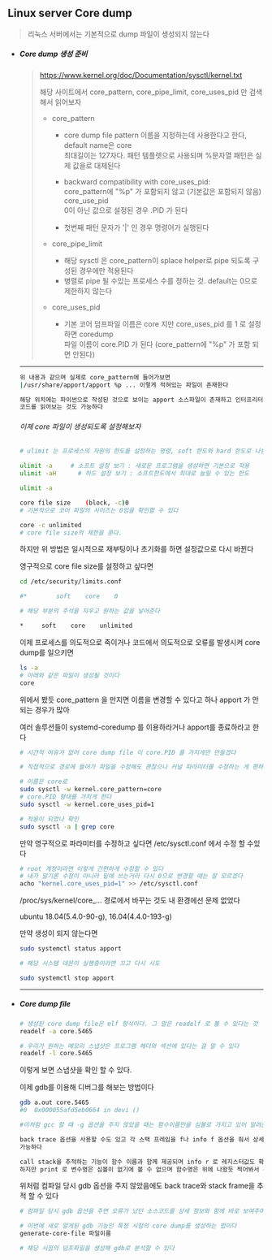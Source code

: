 ## Linux server Core dump

> 리눅스 서버에서는 기본적으로 dump 파일이 생성되지 않는다



* ##### Core dump 생성 준비

  > https://www.kernel.org/doc/Documentation/sysctl/kernel.txt
  >
  > 해당 사이트에서 core_pattern, core_pipe_limit, core_uses_pid 만 검색해서 읽어보자
  >
  >  
  >
  > * core_pattern 
  >
  >   * core dump file pattern 이름을 지정하는데 사용한다고 한다, default  name은 core<br>최대길이는 127자다. 패턴 템플렛으로 사용되며 %문자열 패턴은 실제 값을로 대체된다
  >
  >   * backward compatibility with core_uses_pid:<br>    core_pattern에 "%p" 가 포함되지 않고 (기본값은 포함되지 않음) core_use_pid<br>    0이 아닌 값으로 설정된 경우 .PID 가 된다
  >
  >   * 첫번째 패턴 문자가 '|' 인 경우 명령어가 실행된다
  >
  >     
  >
  > * core_pipe_limit
  >
  >   * 해당 sysctl 은 core_pattern이 splace helper로 pipe 되도록 구성된 경우에만 적용된다
  >   * 병렬로 pipe 될 수있는 프로세스 수를 정하는 것. default는 0으로 제한하지 않는다
  >
  > * core_uses_pid 
  >   * 기본 코어 덤프파일 이름은 core 지만 core_uses_pid 를 1 로 설정하면 coredump <br>파일 이름이 core.PID 가 된다 (core_pattern에 "%p" 가 포함 되면 안된다)

  ---

  

  ```bash
  위 내용과 같으며 실제로 core_pattern에 들어가보면 
  |/usr/share/apport/apport %p ... 이렇게 적혀있는 파일이 존재한다
  
  해당 위치에는 파이썬으로 작성된 것으로 보이는 apport 소스파일이 존재하고 인터프리터 언어이니
  코드를 읽어보는 것도 가능하다
  ```

  ###### 이제 core 파일이 생성되도록 설정해보자

  

  ```bash
  # ulimit 는 프로세스의 자원의 한도를 설정하는 명령, soft 한도와 hard 한도로 나뉜다
  
  ulimit -a     # 소프트 설정 보기 : 새로운 프로그램을 생성하면 기본으로 적용
  ulimit -aH	  # 하드 설정 보기 : 소프트한도에서 최대로 늘릴 수 있는 한도
  
  ulimit -a	
  ```

  ```bash
  core file size	(block, -c)0
  # 기본적으로 코어 파일의 사이즈는 0임을 확인할 수 있다
  
  core -c unlimited 
  # core file size의 제한을 푼다. 
  ```

  하지만 위 방법은 일시적으로 재부팅이나 초기화를 하면 설정값으로 다시 바뀐다

  영구적으로 core file size를 설정하고 싶다면

  ```bash
  cd /etc/security/limits.conf
  
  #*		soft	core	0
  
  # 해당 부분의 주석을 지우고 원하는 값을 넣어준다
  
  *		soft	core 	unlimited
  ```

  이제 프로세스를 의도적으로 죽이거나 코드에서 의도적으로 오류를 발생시켜 core dump를 일으키면

  

  ```bash
  ls -a
  # 아래와 같은 파일이 생성될 것이다
  core
  ```

  위에서 봤듯 core_pattern 을 만지면 이름을 변경할 수 있다고 하나 apport 가 안되는 경우가 많아

  여러 솔루션들이 systemd-coredump 를 이용하라거나 apport를 종료하라고 한다

  ```bash
  # 시간적 여유가 없어 core dump file 이 core.PID 를 가지게만 만들겠다
  
  # 직접적으로 경로에 들어가 파일을 수정해도 괜찮으나 커널 파라미터를 수정하는 게 편하다
  
  # 이름은 core로
  sudo sysctl -w kernel.core_pattern=core
  # core.PID 형태를 가지게 한다
  sudo sysctl -w kernel.core_uses_pid=1
  
  # 적용이 되었나 확인
  sudo sysctl -a | grep core
  ```

   

  만약 영구적으로 파라미터를 수정하고 싶다면 /etc/sysctl.conf 에서 수정 할 수있다

  ```bash
  # root 계정이라면 이렇게 간편하게 수정할 수 있다
  # 내가 알기론 수정이 아니라 밑에 쓰는거라 다시 0으로 변경할 때는 잘 모르겠다
  acho "kernel.core_uses_pid=1" >> /etc/sysctl.conf
  ```

  /proc/sys/kernel/core_... 경로에서 바꾸는 것도 내 환경에선 문제 없었다

   ubuntu 18.04(5.4.0-90-g), 16.04(4.4.0-193-g)

  

  만약 생성이 되지 않는다면 

  ```bash
  sudo systemctl status apport
  
  # 해당 시스템 데몬이 실행중이라면 끄고 다시 시도
  
  sudo systemctl stop apport
  ```

  ---

* ##### Core dump file

  

  ```bash
  # 생성된 core dump file은 elf 형식이다. 그 말은 readelf 로 볼 수 있다는 것
  readelf -a core.5465
  
  # 우리가 원하는 메모리 스냅샷은 프로그램 헤더와 섹션에 있다는 걸 알 수 있다
  readelf -l core.5465
  ```

  이렇게 보면 스냅샷을 확인 할 수 있다.

  이제 gdb를 이용해 디버그를 해보는 방법이다

   

  ```bash
  gdb a.out core.5465
  #0  0x000055afd5eb0664 in devi ()
  
  #이처럼 gcc 할 때 -g 옵션을 주지 않았을 때는 함수이름만을 심볼로 가지고 있어 알려준다
  
  back trace 옵션을 사용할 수도 있고 각 스택 프레임을 f나 info f 옵션을 줘서 상세하게 확인도
  가능하다
  
  call stack을 추적하는 기능이 함수 이름과 함께 제공되며 info r 로 레지스터값도 확인 가능하다
  하지만 print 로 변수명은 심볼이 없기에 볼 수 없으며 함수명은 위에 나왔듯 찍어봐서 주소를 알 수 있다
  ```

  위처럼 컴파일 당시 gdb 옵션을 주지 않았음에도 back trace와 stack frame을 추적 할 수 있다

  
  
  
  
  ```bash
  # 컴파일 당시 gdb 옵션을 주면 오류가 났던 소스코드를 상세 정보와 함께 바로 보여주며 디버그를 수월하게 진행할 수 있게 core dump file이 도와준다 
  
  # 이번에 새로 알게된 gdb 기능인 특정 시점의 core dump를 생성하는 법이다
  generate-core-file 파일이름
  
  # 해당 시점의 덤프파일을 생성해 gdb로 분석할 수 있다
  ```
  
  

